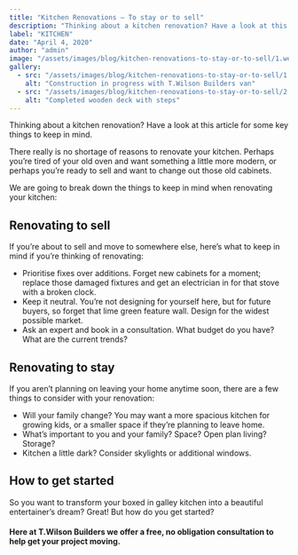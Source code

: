 ```yaml
---
title: "Kitchen Renovations – To stay or to sell"
description: "Thinking about a kitchen renovation? Have a look at this article for some key things to keep in mind."
label: "KITCHEN"
date: "April 4, 2020"
author: "admin"
image: "/assets/images/blog/kitchen-renovations-to-stay-or-to-sell/1.webp"
gallery:
  - src: "/assets/images/blog/kitchen-renovations-to-stay-or-to-sell/1.webp"
    alt: "Construction in progress with T.Wilson Builders van"
  - src: "/assets/images/blog/kitchen-renovations-to-stay-or-to-sell/2.webp"
    alt: "Completed wooden deck with steps"
---
```


Thinking about a kitchen renovation? Have a look at this article for some key things to keep in mind. 

There really is no shortage of reasons to renovate your kitchen. Perhaps you’re tired of your old oven and want something a little more modern, or perhaps you’re ready to sell and want to change out those old cabinets. 

We are going to break down the things to keep in mind when renovating your kitchen:

## Renovating to sell

If you’re about to sell and move to somewhere else, here’s what to keep in mind if you’re thinking of renovating:

* Prioritise fixes over additions. Forget new cabinets for a moment; replace those damaged fixtures and get an electrician in for that stove with a broken clock.
* Keep it neutral. You’re not designing for yourself here, but for future buyers, so forget that lime green feature wall. Design for the widest possible market.
* Ask an expert and book in a consultation. What budget do you have? What are the current trends?

## Renovating to stay 

If you aren’t planning on leaving your home anytime soon, there are a few things to consider with your renovation: 

* Will your family change? You may want a more spacious kitchen for growing kids, or a smaller space if they’re planning to leave home.
* What’s important to you and your family? Space? Open plan living? Storage?
* Kitchen a little dark? Consider skylights or additional windows.

## How to get started 

So you want to transform your boxed in galley kitchen into a beautiful entertainer’s dream? Great! But how do you get started?

#### Here at T.Wilson Builders we offer a free, no obligation consultation to help get your project moving.
